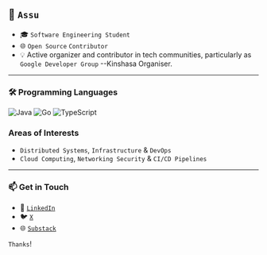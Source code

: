 ## 👋 `Assu`
- 🎓 `Software Engineering Student`
- 🌐 `Open Source` `Contributor` 
- 💡 Active organizer and contributor in tech communities, particularly as `Google Developer Group` --Kinshasa Organiser.
---
### 🛠️ Programming Languages

<p align="left">
  <img src="https://img.shields.io/badge/Java-ED8B00?style=for-the-badge&logo=java&logoColor=white" alt="Java" />
  <img src="https://img.shields.io/badge/Go-00ADD8?style=for-the-badge&logo=go&logoColor=white" alt="Go" />
  <img src="https://img.shields.io/badge/TypeScript-007ACC?style=for-the-badge&logo=typescript&logoColor=white" alt="TypeScript" />
</p>

### Areas of Interests
- `Distributed Systems`, `Infrastructure` & `DevOps`
- `Cloud Computing`, `Networking Security` & `CI/CD Pipelines`
---
### 📫 Get in Touch
- 💼 [`LinkedIn`](https://www.linkedin.com/in/assu2000)  
- 🐦 [`X`](https://twitter.com/assu_2000)  
- 🌐 [`Substack`](https://assu2000.substack.com/)

`Thanks`!
